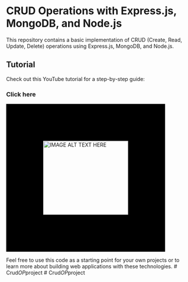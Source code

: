 # CRUD Operations with Express.js, MongoDB, and Node.js

This repository contains a basic implementation of CRUD (Create, Read, Update, Delete) operations using Express.js, MongoDB, and Node.js.

## Tutorial
Check out this YouTube tutorial for a step-by-step guide:
### Click here 


<a href="http://www.youtube.com/watch?feature=player_embedded&v=BkiB4lkRIAc?si=vPpkj8pyqbii5KSQ" target="_blank">
  <img src="http://img.youtube.com/vi/BkiB4lkRIAc/0.jpg" alt="IMAGE ALT TEXT HERE" width="230" height="200" style="border: 100px solid black;" />
</a>



Feel free to use this code as a starting point for your own projects or to learn more about building web applications with these technologies.
#   C r u d _ O P _ p r o j e c t  
 #   C r u d _ O P _ p r o j e c t  
 
